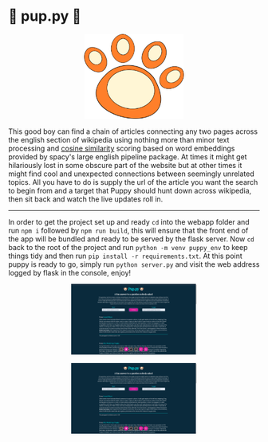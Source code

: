 
# 🐶 pup.py 🐶

<p align="center"><img src="./preview/puppy.png" width="200px"/></p>

This good boy can find a chain of articles connecting any two pages across the english section of wikipedia using nothing more than minor text processing and [cosine similarity](https://spacy.io/usage/linguistic-features#vectors-similarity) scoring based on word embeddings provided by spacy's large english pipeline package. At times it might get hilariously lost in some obscure part of the website but at other times it might find cool and unexpected connections between seemingly unrelated topics. All you have to do is supply the url of the article you want the search to begin from and a target that Puppy should hunt down across wikipedia, then sit back and watch the live updates roll in.

------------------

In order to get the project set up and ready `cd` into the webapp folder and run `npm i` followed by `npm run build`, this will ensure that the front end of the app will be bundled and ready to be served by the flask server. Now `cd` back to the root of the project and run `python -m venv puppy_env` to keep things tidy and then run `pip install -r requirements.txt`. At this point puppy is ready to go, simply run `python server.py` and visit the web address logged by flask in the console, enjoy!

<p align="center"><img src="./preview/puppy_start.png" width="50%"/></p>

<p align="center"><img src="./preview/puppy_start.png" width="50%"/></p>